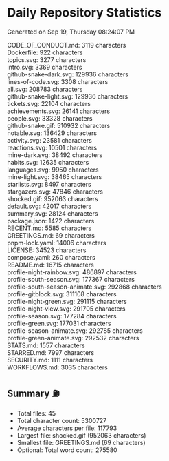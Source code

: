 # Daily Repository Statistics
Generated on Sep 19, Thursday 08:24:07 PM  

CODE_OF_CONDUCT.md: 3119 characters  
Dockerfile: 922 characters  
topics.svg: 3277 characters  
intro.svg: 3369 characters  
github-snake-dark.svg: 129936 characters  
lines-of-code.svg: 3308 characters  
all.svg: 208783 characters  
github-snake-light.svg: 129936 characters  
tickets.svg: 22104 characters  
achievements.svg: 26141 characters  
people.svg: 33328 characters  
github-snake.gif: 510932 characters  
notable.svg: 136429 characters  
activity.svg: 23581 characters  
reactions.svg: 10501 characters  
mine-dark.svg: 38492 characters  
habits.svg: 12635 characters  
languages.svg: 9950 characters  
mine-light.svg: 38465 characters  
starlists.svg: 8497 characters  
stargazers.svg: 47846 characters  
shocked.gif: 952063 characters  
default.svg: 42017 characters  
summary.svg: 28124 characters  
package.json: 1422 characters  
RECENT.md: 5585 characters  
GREETINGS.md: 69 characters  
pnpm-lock.yaml: 14006 characters  
LICENSE: 34523 characters  
compose.yaml: 260 characters  
README.md: 16715 characters  
profile-night-rainbow.svg: 486897 characters  
profile-south-season.svg: 177367 characters  
profile-south-season-animate.svg: 292868 characters  
profile-gitblock.svg: 311108 characters  
profile-night-green.svg: 291115 characters  
profile-night-view.svg: 291705 characters  
profile-season.svg: 177284 characters  
profile-green.svg: 177031 characters  
profile-season-animate.svg: 292785 characters  
profile-green-animate.svg: 292532 characters  
STATS.md: 1557 characters  
STARRED.md: 7997 characters  
SECURITY.md: 1111 characters  
WORKFLOWS.md: 3035 characters  

## Summary ⛽  
- Total files: 45  
- Total character count: 5300727  
- Average characters per file: 117793  
- Largest file: shocked.gif (952063 characters)  
- Smallest file: GREETINGS.md (69 characters)  
- Optional: Total word count: 275580  
